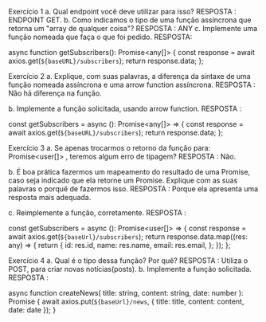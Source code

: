 Exercício 1
a. Qual endpoint você deve utilizar para isso?
RESPOSTA : ENDPOINT GET.
b. Como indicamos o tipo de uma função assíncrona que retorna um "array de qualquer coisa"?
RESPOSTA : ANY
c. Implemente uma função nomeada que faça o que foi pedido.
RESPOSTA:

async function getSubscribers(): Promise<any[]> {
  const response = await axios.get(`${baseURL}/subscribers`);
  return response.data;
};

Exercício 2
a. Explique, com suas palavras, a diferença da sintaxe de uma função nomeada assíncrona e uma arrow function assíncrona.
RESPOSTA : Não há diferença na função.

b. Implemente a função solicitada, usando arrow function.
RESPOSTA :

const getSubscribers = async (): Promise<any[]> => {
    const response = await axios.get(`${baseURL}/subscribers`);
    return response.data;
  };

Exercício 3
a. Se apenas trocarmos o retorno da função para: Promise<user[]> , teremos algum erro de tipagem?
RESPOSTA : Não.

b. É boa prática fazermos um mapeamento do resultado de uma Promise, caso seja indicado que ela retorne um Promise<any>. Explique com as suas palavras o porquê de fazermos isso.
RESPOSTA : Porque ela apresenta uma resposta mais adequada.

c. Reimplemente a função, corretamente.
RESPOSTA :

const getSubscribers = async (): Promise<user[]> => {
  const response = await axios.get(`${baseUrl}/subscribers`);
  return response.data.map((res: any) => {
    return {
      id: res.id,
      name: res.name,
      email: res.email,
    };
  });
};

Exercício 4
a. Qual é o tipo dessa função? Por quê?
RESPOSTA : Utiliza o POST, para criar novas notícias(posts).
b. Implemente a função solicitada.
RESPOSTA :

async function createNews(
  title: string,
  content: string,
  date: number
): Promise<void> {
  await axios.put(`${baseUrl}/news`, {
    title: title,
    content: content, 
    date: date
  });
}